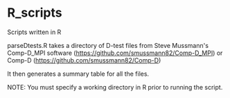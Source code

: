 # R_scripts
Scripts written in R

parseDtests.R takes a directory of D-test files from Steve Mussmann's Comp-D_MPI software (https://github.com/smussmann82/Comp-D_MPI) or Comp-D (https://github.com/smussmann82/Comp-D)  

It then generates a summary table for all the files.

NOTE: You must specify a working directory in R prior to running the script.

